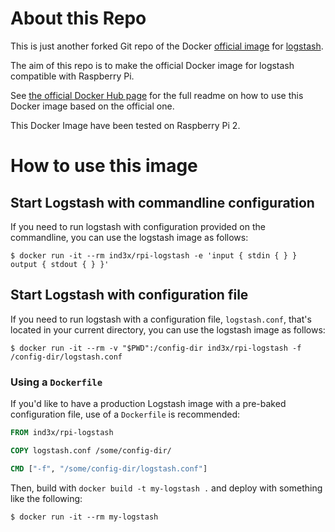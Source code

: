 # About this Repo

This is just another forked Git repo of the Docker [official image](https://docs.docker.com/docker-hub/official_repos/) for [logstash](https://registry.hub.docker.com/_/logstash/). 

The aim of this repo is to make the official Docker image for logstash compatible with Raspberry Pi.

See [the official Docker Hub page](https://registry.hub.docker.com/_/logstash/) for the full readme on how to use this Docker image based on the official one.

This Docker Image have been tested on Raspberry Pi 2.

# How to use this image

## Start Logstash with commandline configuration

If you need to run logstash with configuration provided on the commandline, you can use the logstash image as follows:

```console
$ docker run -it --rm ind3x/rpi-logstash -e 'input { stdin { } } output { stdout { } }'
```

## Start Logstash with configuration file

If you need to run logstash with a configuration file, `logstash.conf`, that's located in your current directory, you can use the logstash image as follows:

```console
$ docker run -it --rm -v "$PWD":/config-dir ind3x/rpi-logstash -f /config-dir/logstash.conf
```

### Using a `Dockerfile`

If you'd like to have a production Logstash image with a pre-baked configuration file, use of a `Dockerfile` is recommended:

```dockerfile
FROM ind3x/rpi-logstash

COPY logstash.conf /some/config-dir/

CMD ["-f", "/some/config-dir/logstash.conf"]
```

Then, build with `docker build -t my-logstash .` and deploy with something like the following:

```console
$ docker run -it --rm my-logstash
```